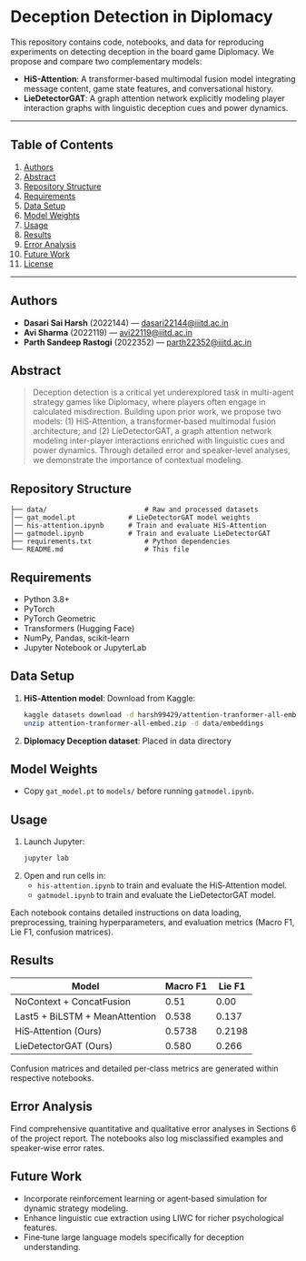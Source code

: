# Deception Detection in Diplomacy

This repository contains code, notebooks, and data for reproducing experiments on detecting deception in the board game Diplomacy. We propose and compare two complementary models:

- **HiS-Attention**: A transformer‑based multimodal fusion model integrating message content, game state features, and conversational history.
- **LieDetectorGAT**: A graph attention network explicitly modeling player interaction graphs with linguistic deception cues and power dynamics.

---

## Table of Contents
1. [Authors](#authors)
2. [Abstract](#abstract)
3. [Repository Structure](#repository-structure)
4. [Requirements](#requirements)
5. [Data Setup](#data-setup)
6. [Model Weights](#model-weights)
7. [Usage](#usage)
8. [Results](#results)
9. [Error Analysis](#error-analysis)
10. [Future Work](#future-work)
11. [License](#license)

---

## Authors
- **Dasari Sai Harsh** (2022144) — dasari22144@iiitd.ac.in  
- **Avi Sharma** (2022119) — avi22119@iiitd.ac.in  
- **Parth Sandeep Rastogi** (2022352) — parth22352@iiitd.ac.in

## Abstract
> Deception detection is a critical yet underexplored task in multi-agent strategy games like Diplomacy, where players often engage in calculated misdirection. Building upon prior work, we propose two models: (1) HiS‑Attention, a transformer‑based multimodal fusion architecture; and (2) LieDetectorGAT, a graph attention network modeling inter-player interactions enriched with linguistic cues and power dynamics. Through detailed error and speaker‑level analyses, we demonstrate the importance of contextual modeling.

## Repository Structure
```
├── data/                        # Raw and processed datasets
│── gat_model.pt             # LieDetectorGAT model weights
│── his-attention.ipynb      # Train and evaluate HiS‑Attention
│── gatmodel.ipynb           # Train and evaluate LieDetectorGAT
├── requirements.txt             # Python dependencies
└── README.md                    # This file
```

## Requirements
- Python 3.8+
- PyTorch
- PyTorch Geometric
- Transformers (Hugging Face)
- NumPy, Pandas, scikit-learn
- Jupyter Notebook or JupyterLab


## Data Setup
1. **HiS‑Attention model**: Download from Kaggle:
   ```bash
   kaggle datasets download -d harsh99429/attention-tranformer-all-embed
   unzip attention-tranformer-all-embed.zip -d data/embeddings
   ```
2. **Diplomacy Deception dataset**: Placed in data directory

## Model Weights
- Copy `gat_model.pt` to `models/` before running `gatmodel.ipynb`.

## Usage
1. Launch Jupyter:
   ```bash
   jupyter lab
   ```
2. Open and run cells in:
   - `his-attention.ipynb` to train and evaluate the HiS‑Attention model.
   - `gatmodel.ipynb` to train and evaluate the LieDetectorGAT model.

Each notebook contains detailed instructions on data loading, preprocessing, training hyperparameters, and evaluation metrics (Macro F1, Lie F1, confusion matrices).

## Results
| Model                          | Macro F1 | Lie F1 |
|--------------------------------|----------|--------|
| NoContext + ConcatFusion       | 0.51     | 0.00   |
| Last5 + BiLSTM + MeanAttention | 0.538    | 0.137  |
| HiS‑Attention (Ours)           | 0.5738   | 0.2198 |
| LieDetectorGAT (Ours)          | 0.580    | 0.266  |

Confusion matrices and detailed per‑class metrics are generated within respective notebooks.

## Error Analysis
Find comprehensive quantitative and qualitative error analyses in Sections 6 of the project report. The notebooks also log misclassified examples and speaker‑wise error rates.

## Future Work
- Incorporate reinforcement learning or agent‑based simulation for dynamic strategy modeling.
- Enhance linguistic cue extraction using LIWC for richer psychological features.
- Fine‑tune large language models specifically for deception understanding.



